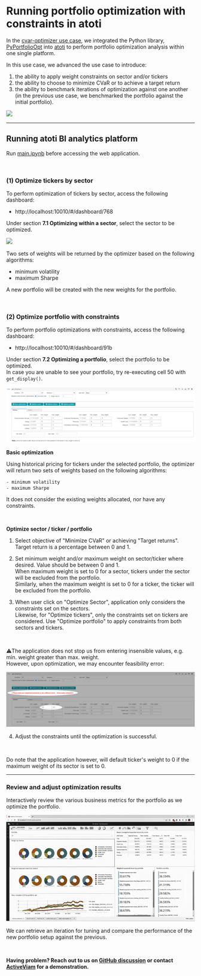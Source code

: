 # Running portfolio optimization with constraints in atoti

In the [cvar-optimizer use case](https://github.com/atoti/notebooks/blob/main/notebooks/01-use-cases/finance/portfolio-management/cvar-optimizer/main.ipynb), we integrated the Python library, [PyPortfolioOpt](https://pyportfolioopt.readthedocs.io/en/latest/index.html) into [atoti](https://www.atoti.io/) to perform portfolio optimization analysis within one single platform.

In this use case, we advanced the use case to introduce:
1. the ability to apply weight constraints on sector and/or tickers
2. the ability to choose to minimize CVaR or to achieve a target return
3. the ability to benchmark iterations of optimization against one another (in the previous use case, we benchmarked the portfolio against the initial portfolio).  

<img src="https://data.atoti.io/notebooks/cvar2/img/error-tracking-benchmark.png" />

<br/>

---

## Running atoti BI analytics platform 

Run [main.ipynb](./main.ipynb) before accessing the web application.
  
<br />

### (1) Optimize tickers by sector

To perform optimization of tickers by sector, access the following dashboard:
- http://localhost:10010/#/dashboard/768

Under section __7.1 Optimizing within a sector__, select the sector to be optimized.

<img src="img/00-sector_opt.gif" />  

Two sets of weights will be returned by the optimizer based on the following algorithms:
- minimum volatility
- maximum Sharpe

A new portfolio will be created with the new weights for the portfolio.

<br />

### (2) Optimize portfolio with constraints  

To perform portfolio optimizations with constraints, access the following dashboard:
- http://localhost:10010/#/dashboard/91b

Under section __7.2 Optimizing a portfolio__, select the portfolio to be optimized.  
In case you are unable to see your portfolio, try re-executing cell 50 with `get_display()`.

<img src="img/optimization_with_constraints.png" />  

<br/>

__Basic optimization__

Using historical pricing for tickers under the selected portfolio, the optimizer will return two sets of weights based on the following algorithms:  

    - minimum volatility
    - maximum Sharpe

It does not consider the existing weights allocated, nor have any constraints.  

<br/>

__Optimize sector / ticker / portfolio__

1. Select objective of "Minimize CVaR" or achieving "Target returns". Target return is a percentage between 0 and 1. 

2. Set minimum weight and/or maximum weight on sector/ticker where desired. Value should be between 0 and 1.  
When maximum weight is set to 0 for a sector, tickers under the sector will be excluded from the portfolio.  
Similarly, when the maximum weight is set to 0 for a ticker, the ticker will be excluded from the portfolio.  

3. When user click on "Optimize Sector", application only considers the constraints set on the sectors.  
Likewise, for "Optimize tickers", only the constraints set on tickers are considered. Use "Optimize portfolio" to apply constraints from both sectors and tickers.

<br/>

⚠️The application does not stop us from entering insensible values, e.g. min. weight greater than max. weight.  
However, upon optimization, we may encounter feasibility error:

<img src="img/feasibility_error.png" />   

<br />

4. Adjust the constraints until the optimization is successful.

<br />

Do note that the application however, will default ticker's weight to 0 if the maximum weight of its sector is set to 0.

---

### Review and adjust optimization results  

Interactively review the various business metrics for the portfolio as we optimize the portfolio.  

<img src="img/03-dashboard.gif" />   

We can retrieve an iteration for tuning and compare the performance of the new portfolio setup against the previous.  

<br/>

<b>Having problem? Reach out to us on [GitHub discussion](https://github.com/atoti/atoti/discussions) or contact [ActiveViam](https://www.activeviam.com/contact-us/) for a demonstration.</b>